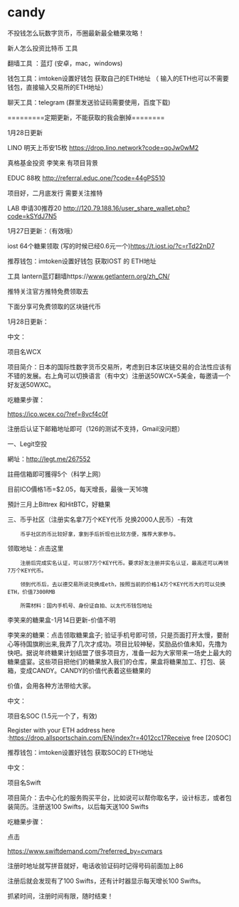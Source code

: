 # candy
不投钱怎么玩数字货币，币圈最新最全糖果攻略！

新人怎么投资比特币
工具

翻墙工具 ：蓝灯 (安卓，mac，windows)

钱包工具：imtoken设置好钱包 获取自己的ETH地址
                 （ 输入的ETH也可以不需要钱包，直接输入交易所的ETH地址）

聊天工具：telegram  (群里发送验证码需要使用，百度下载)

=========定期更新，不能获取的我会删掉========

1月28日更新 

LINO 明天上币安15枚  https://drop.lino.network?code=qoJw0wM2

真格基金投资 李笑来 有项目背景

EDUC 88枚  http://referral.educ.one/?code=44gPS510

项目好，二月底发行  需要关注推特

LAB 申请30推荐20  http://120.79.188.16/user_share_wallet.php?code=kSYdJ7N5

1月27日更新：（有效哦）

iost 64个糖果领取  (写的时候已经0.6元一个)https://t.iost.io/?c=rTd22nD7

推荐钱包：imtoken设置好钱包 获取IOST 的 ETH地址

工具 lantern蓝灯翻墙https://www.getlantern.org/zh_CN/

推特关注官方推特免费领取去

下面分享可免费领取的区块链代币

1月28日更新：

中文：

项目名WCX

项目简介：日本的国际性数字货币交易所，考虑到日本区块链交易的合法性应该有不错的发展。右上角可以切换语言（有中文）注册送50WCX=5美金，每邀请一个好友送50WXC。

吃糖果步骤：

https://ico.wcex.co/?ref=8vcf4c0f

注册后认证下邮箱地址即可（126的测试不支持，Gmail没问题）

一、Legit空投

網址：http://legt.me/267552

註冊信箱即可獲得5个（科学上网）

目前ICO價格1币=$2.05，每天增長，最後一天16塊

預計三月上Bittrex 和HitBTC，好糖果

三、币乎社区（注册实名拿7万个KEY代币 兑换2000人民币）-有效

        币乎社区的币比较好拿，拿到手后折现也比较方便，推荐大家参与。

领取地址：点击这里

        注册后完成实名认证，可以领7万个KEY代币。要求好友注册并实名认证，最高还可以再领7万个KEY代币。

        领到代币后，去以德交易所说兑换成eth，按照当前的价格14万个KEY代币大约可以兑换ETH，价值7300RMB

        所需材料：国内手机号、身份证自拍、以太代币钱包地址

李笑来的糖果盒-1月14日更新-价值不明

李笑来的糖果：点击领取糖果盒子; 验证手机号即可领，只是页面打开太慢，要耐心等待国旗刷出来,我弄了几次才成功。项目比较神秘，奖励品价值未知，先撸为快吧。据说年终糖果计划结盟了很多项目方，准备一起为大家带来一场史上最大的糖果盛宴。这些项目把他们的糖果放入我们的仓库，果盒将糖果加工、打包、装箱，变成CANDY。CANDY的价值代表着这些糖果的

价值，会用各种方法带给大家。



中文：

项目名SOC (1.5元一个了，有效)

Register with your ETH address here :https://drop.allsportschain.com/EN/index?r=4012cc17Receive free [20SOC]

推荐钱包：imtoken设置好钱包 获取SOC的 ETH地址

中文：

项目名Swift

项目简介：去中心化的服务购买平台，比如说可以帮你取名字，设计标志，或者包装简历。注册送100 Swifts，以后每天送100 Swifts

吃糖果步骤：

点击

https://www.swiftdemand.com/?referred_by=cvmars

注册时地址就写拼音就好，电话收验证码时记得号码前面加上86

注册后就会发现有了100 Swifts，还有计时器显示每天增长100 Swifts。

抓紧时间，注册时间有限，随时结束！

